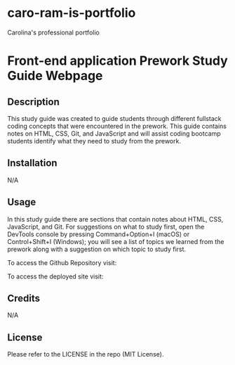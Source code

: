 # caro-ram-is-portfolio
Carolina's professional portfolio



# Front-end application Prework Study Guide Webpage

## Description

This study guide was created to guide students through different fullstack coding concepts that were encountered in the prework. This guide contains notes on HTML, CSS, Git, and JavaScript and will assist coding bootcamp students identify what they need to study from the prework.

## Installation

N/A

## Usage

In this study guide there are sections that contain notes about HTML, CSS, JavaScript, and Git. For suggestions on what to study first, open the DevTools console by pressing Command+Option+I (macOS) or Control+Shift+I (Windows); you will see a list of topics we learned from the prework along with a suggestion on which topic to study first.

To access the Github Repository visit:

To access the deployed site visit:


## Credits

N/A

## License

Please refer to the LICENSE in the repo (MIT License).